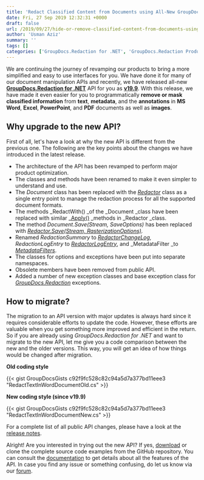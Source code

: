 ```yaml
---
title: 'Redact Classified Content from Documents using All-New GroupDocs.Redaction for .NET'
date: Fri, 27 Sep 2019 12:32:31 +0000
draft: false
url: /2019/09/27/hide-or-remove-classified-content-from-documents-using-net-api/
author: 'Usman Aziz'
summary: ''
tags: []
categories: ['GroupDocs.Redaction for .NET', 'GroupDocs.Redaction Product Family']
---
```


We are continuing the journey of revamping our products to bring a more simplified and easy to use interfaces for you. We have done it for many of our document manipulation APIs and recently, we have released all-new **[GroupDocs.Redaction for .NET](https://products.groupdocs.com/redaction/net)** API for you as  [**v19.9**](https://downloads.groupdocs.com/redaction/net). With this release, we have made it even easier for you to programmatically **remove or mask classified information** from **text**, **metadata**, and the **annotations** in **MS Word**, **Excel**, **PowerPoint**, and **PDF** documents as well as **images**.

## Why upgrade to the new API?

First of all, let's have a look at why the new API is different from the previous one. The following are the key points about the changes we have introduced in the latest release.

*   The architecture of the API has been revamped to perform major product optimization.
*   The classes and methods have been renamed to make it even simpler to understand and use.
*   The _Document_ class has been replaced with the _[Redactor](https://apireference.groupdocs.com/net/redaction/groupdocs.redaction/redactor)_ class as a  single entry point to manage the redaction process for all the supported document formats.
*   The methods _RedactWith() _of the _Document _class have been replaced with similar _[Apply()](https://apireference.groupdocs.com/net/redaction/groupdocs.redaction/redactor/methods/apply/index) _methods in _Redactor _class. 
*   The method _Document.Save(Stream, SaveOptions)_ has been replaced with _[Redactor.Save(Stream, RasterizationOptions)](https://apireference.groupdocs.com/net/redaction/groupdocs.redaction.redactor/save/methods/2)._
*   Renamed _RedactionSummary_ to _[RedactorChangeLog](https://apireference.groupdocs.com/net/redaction/groupdocs.redaction/redactorchangelog),_ _RedactionLogEntry_ to _[RedactorLogEntry](https://apireference.groupdocs.com/net/redaction/groupdocs.redaction/redactorlogentry)_, and _MetadataFilter _to _[MetadataFilters](https://apireference.groupdocs.com/net/redaction/groupdocs.redaction.redactions/metadatafilters)_.
*   The classes for options and exceptions have been put into separate namespaces. 
*   Obsolete members have been removed from public API.
*   Added a number of new exception classes and base exception class for _[GroupDocs.Redaction](https://apireference.groupdocs.com/net/redaction/groupdocs.redaction.exceptions/)_ exceptions.

## How to migrate?

The migration to an API version with major updates is always hard since it requires considerable efforts to update the code. However, these efforts are valuable when you get something more improved and efficient in the return. So if you are already using _GroupDocs.Redaction for .NET_ and want to migrate to the new API, let me give you a code comparison between the new and the older versions. This way, you will get an idea of how things would be changed after migration.

**Old coding style**

{{< gist GroupDocsGists c92f9fc528c82c94a5d7a377bd11eee3 "RedactTextInWordDocumentOld.cs" >}}

**New coding style (since v19.9)**

{{< gist GroupDocsGists c92f9fc528c82c94a5d7a377bd11eee3 "RedactTextInWordDocumentNew.cs" >}}

For a complete list of all public API changes, please have a look at the [release notes](https://docs.groupdocs.com/display/redactionnet/GroupDocs.Redaction+for+.NET+19.9+Release+Notes).

Alright! Are you interested in trying out the new API? If yes, [download](https://github.com/groupdocs-redaction/GroupDocs.Redaction-for-.NET) or clone the complete source code examples from the GitHub repository. You can consult the [documentation](https://docs.groupdocs.com/display/redactionnet/GroupDocs.Redaction+Overview) to get details about all the features of the API. In case you find any issue or something confusing, do let us know via our [forum](https://forum.groupdocs.com/).




